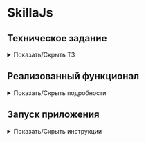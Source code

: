 # SkillaJs

## Техническое задание

<details>
<summary>Показать/Скрыть ТЗ</summary>

### Требуется взять из фигмы проект и разработать часть на реакте

### Данные можно взять с бека по апи [отсюда:](https://api.skilla.ru/testapi)

### Тестовый токен — testtoken

### Часть из фигмы, которую берем в разработку

* листинг звонков с выборкой по датам
* выбор входящих, исходящих или всех звонков
* проигрывание записи (если есть)
* сортировка на клиенте
* меню - статика без функционала, активный раздел "Звонки"

### [Фигма тут:](https://www.figma.com/file/ZMa8t9WrBvtwL2rigfrKHS/Test-task-for-the-developer-2023?type=design&node-id=0%3A1&t=VqpmXS3vFW140ZeN-1)

</details>

## Реализованный функционал

<details>
<summary>Показать/Скрыть подробности</summary>

__*В виду того, что я месяц находился в командировке, без прямого доступа к ПК,*__
__*большую часть времени приходилось работать удаленно с телефона.*__
__*Из-за этого пропустил строку: "Часть из фигмы, которую берем в разработку"*__
__*По этому функционал немного превышает необходимый минимум. Далее подробно:*__

* листинг звонков с выборкой по датам.
* **Тк не было конкретных указаний, добавлен календарь для выбора произвольной даты**
* выбор входящих, исходящих или всех звонков
* **Аналогично настроены остальные фильтры из фигмы**
* проигрывание записи (если есть)
* **А так же возможность скачть как одну так и архив**
* сортировка на клиенте  
**В макете видно что сортировка есть только в оценке звонков, она и реализована**
* меню - статика без функционала, активный раздел "Звонки"

## Дополнительно реализован следующий функционал

* Всё, что кликабельно в макете, имеет отклик и в проекте
* Реализован поиск в режиме онлайн  
**Поиск по номерам работает отлично**  
**Поиск по менеджерам нет, т.к. API отвечает ошибкой 403**
* Реализовано оценивание звонков с последующей фильтрацией звонков по оценкам  
**Из-за отсутствия данных осуществляется нажатием на "Распознать" / "Распознать все"**
кнопка "распознать все" появляется если отметить несколько строк
содержащих аудио и нажать на закрыть(крестик) в правой части проигрывателя.

</details>

## Запуск приложения

<details>
<summary>Показать/Скрыть инструкции</summary>

* Открыть терминал
* Скачать репозиторий командой: `git clone https://github.com/loki87by/skilla`
* Установить зависимости командой: `npm install`
* Запустить проект командой: `npm start`
* Если спустя пару минут проект не открылся самостоятельно, открыть в браузере: [localhost:3000](localhost:3000)

Либо открыть [деплой проекта](https://loki87by.github.io/skilla/)

</details>
